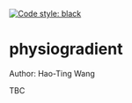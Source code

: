 [![Code style: black](https://img.shields.io/badge/code%20style-black-000000.svg)](https://github.com/psf/black)
# physiogradient

Author: Hao-Ting Wang

TBC